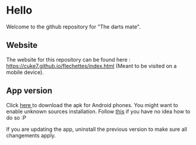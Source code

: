 # Hello
 Welcome to the github repository for "The darts mate".

## Website

The website for this repository can be found here : https://cuke7.github.io/flechettes/index.html (Meant to be visited on a mobile device).

## App version
Click <a href="https://cuke7.github.io/flechettes/Thedartsmate.apk" download="Thedartsmate"> here </a> to download the apk for Android phones. You might want to enable unknown sources installation. Follow <a href="https://android.gadgethacks.com/how-to/android-basics-enable-unknown-sources-sideload-apps-0161947/"> this</a> if you have no idea how to do so :P

If you are updating the app, uninstall the previous version to make sure all changements apply.
